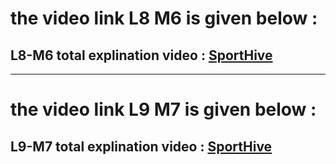 # the video link L8 M6 is given below :

## L8-M6 total explination video : [SportHive](https://youtu.be/9QS2QYYkf10)

---


# the video link L9 M7 is given below :

## L9-M7 total explination video : [SportHive](https://youtu.be/15uUbppfSm8)



